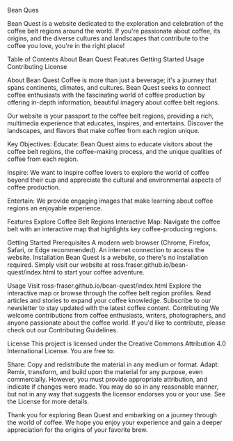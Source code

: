 Bean Ques

Bean Quest is a website dedicated to the exploration and celebration of the coffee belt regions around the world. If you're passionate about coffee, its origins, and the diverse cultures and landscapes that contribute to the coffee you love, you're in the right place!

Table of Contents
About Bean Quest
Features
Getting Started
Usage
Contributing
License

About Bean Quest
Coffee is more than just a beverage; it's a journey that spans continents, climates, and cultures. Bean Quest seeks to connect coffee enthusiasts with the fascinating world of coffee production by offering in-depth information, beautiful imagery about coffee belt regions.

Our website is your passport to the coffee belt regions, providing a rich, multimedia experience that educates, inspires, and entertains. Discover the landscapes, and flavors that make coffee from each region unique.

Key Objectives:
Educate: Bean Quest aims to educate visitors about the coffee belt regions, the coffee-making process, and the unique qualities of coffee from each region.

Inspire: We want to inspire coffee lovers to explore the world of coffee beyond their cup and appreciate the cultural and environmental aspects of coffee production.

Entertain: We provide engaging images that make learning about coffee regions an enjoyable experience.

Features
Explore Coffee Belt Regions
Interactive Map: Navigate the coffee belt with an interactive map that highlights key coffee-producing regions.

Getting Started
Prerequisites
A modern web browser (Chrome, Firefox, Safari, or Edge recommended).
An internet connection to access the website.
Installation
Bean Quest is a website, so there's no installation required. Simply visit our website at ross.fraser.github.io/bean-quest/index.html to start your coffee adventure.

Usage
Visit ross-fraser.github.io/bean-quest/index.html
Explore the interactive map or browse through the coffee belt region profiles.
Read articles and stories to expand your coffee knowledge.
Subscribe to our newsletter to stay updated with the latest coffee content.
Contributing
We welcome contributions from coffee enthusiasts, writers, photographers, and anyone passionate about the coffee world. If you'd like to contribute, please check out our Contributing Guidelines.

License
This project is licensed under the Creative Commons Attribution 4.0 International License. You are free to:

Share: Copy and redistribute the material in any medium or format.
Adapt: Remix, transform, and build upon the material for any purpose, even commercially.
However, you must provide appropriate attribution, and indicate if changes were made. You may do so in any reasonable manner, but not in any way that suggests the licensor endorses you or your use. See the License for more details.

Thank you for exploring Bean Quest and embarking on a journey through the world of coffee. We hope you enjoy your experience and gain a deeper appreciation for the origins of your favorite brew.
